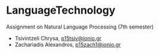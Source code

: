 # LanguageTechnology

Assignment on Natural Language Processing (7th semester)

* Tsivintzeli Chrysa, p15tsiv@ionio.gr
* Zachariadis Alexandros, p15zach1@ionio.gr
